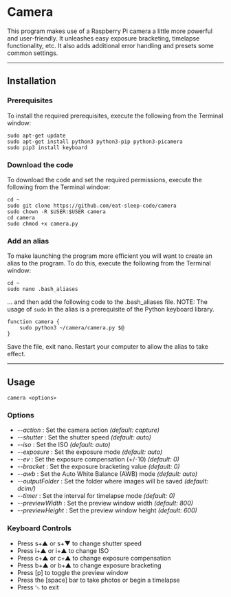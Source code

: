 # Camera

This program makes use of a Raspberry Pi camera a little more powerful and user-friendly.   It unleashes easy exposure bracketing, timelapse functionality, etc.   It also adds additional error handling and presets some common settings.

---
## Installation

### Prerequisites

To install the required prerequisites, execute the following from the Terminal window:
```
sudo apt-get update
sudo apt-get install python3 python3-pip python3-picamera
sudo pip3 install keyboard
```

### Download the code

To download the code and set the required permissions, execute the following from the Terminal window:
```
cd ~
sudo git clone https://github.com/eat-sleep-code/camera
sudo chown -R $USER:$USER camera
cd camera
sudo chmod +x camera.py
```
### Add an alias

To make launching the program more efficient you will want to create an alias to the program.   To do this, execute the following from the Terminal window:
```
cd ~
sudo nano .bash_aliases
```
... and then add the following code to the .bash_aliases file.   NOTE: The usage of `sudo` in the alias is a prerequisite of the Python keyboard library.      
```
function camera {
	sudo python3 ~/camera/camera.py $@
}
```
Save the file, exit nano.
Restart your computer to allow the alias to take effect.

---

## Usage
```
camera <options>
```

### Options

+ _--action_ : Set the camera action     *(default: capture)*
+ _--shutter_ : Set the shutter speed     *(default: auto)*
+ _--iso_ : Set the ISO     *(default: auto)*
+ _--exposure_ : Set the exposure mode     *(default: auto)*
+ _--ev_ : Set the exposure compensation (+/-10)     *(default: 0)*
+ _--bracket_ : Set the exposure bracketing value     *(default: 0)*
+ _--awb_ : Set the Auto White Balance (AWB) mode      *(default: auto)*
+ _--outputFolder_ : Set the folder where images will be saved     *(default: dcim/)* 
+ _--timer_ : Set the interval for timelapse mode     *(default: 0)* 
+ _--previewWidth_ : Set the preview window width     *(default: 800)*
+ _--previewHeight_ : Set the preview window height    *(default: 600)*

### Keyboard Controls
+ Press s+&#x25B2; or s+&#x25BC; to change shutter speed
+ Press i+&#x25B2; or i+&#x25B2; to change ISO
+ Press c+&#x25B2; or c+&#x25B2; to change exposure compensation
+ Press b+&#x25B2; or b+&#x25B2; to change exposure bracketing
+ Press [p] to toggle the preview window
+ Press the [space] bar to take photos or begin a timelapse
+ Press &#x241B; to exit
